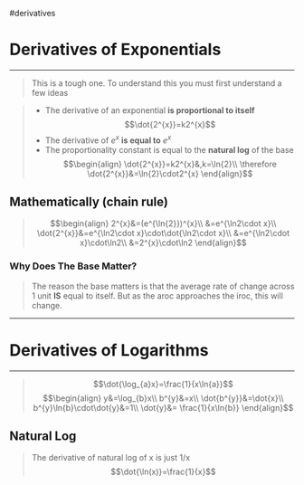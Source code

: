 #derivatives 
# Derivatives of Exponentials
---
> This is a tough one.
> To understand this you must first understand a few ideas

> - The derivative of an exponential **is proportional to itself** $$\dot{2^{x}}=k2^{x}$$
> - The derivative of $e^{x}$ **is equal to** $e^{x}$ 
> - The proportionality constant is equal to the **natural log** of the base $$\begin{align}
\dot{2^{x}}=k2^{x}&,k=\ln{2}\\
\therefore \dot{2^{x}}&=\ln{2}\cdot2^{x}
\end{align}$$  
## Mathematically (chain rule)
>$$\begin{align}
2^{x}&=(e^{\ln{2}})^{x}\\
&=e^{\ln2\cdot x}\\
\dot{2^{x}}&=e^{\ln2\cdot x}\cdot\dot{\ln2\cdot x}\\
&=e^{\ln2\cdot x}\cdot\ln2\\
&=2^{x}\cdot\ln2
\end{align}$$

### Why Does The Base Matter?
> The reason the base matters is that the average rate of change across 1 unit **IS** equal to itself. But as the aroc approaches the iroc, this will change. 

---
# Derivatives of Logarithms
---
> $$\dot{\log_{a}x}=\frac{1}{x\ln{a}}$$
> $$\begin{align}
y&=\log_{b}x\\
b^{y}&=x\\
\dot{b^{y}}&=\dot{x}\\
b^{y}\ln{b}\cdot\dot{y}&=1\\
\dot{y}&= \frac{1}{x\ln{b}}
\end{align}$$
## Natural Log
> The derivative of natural log of x is just 1/x
> $$\dot{\ln(x)}=\frac{1}{x}$$

